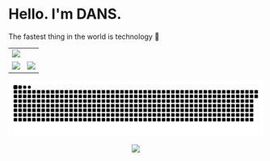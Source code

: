 <h1 align="left">Hello. I'm DANS.</h1>

The fastest thing in the world is technology 🚀</p>

<table width="100%" style="max-width: 100vw; margin: 0 auto;">
  <tr>
    <td colspan="2">
      <img src="http://github-profile-summary-cards.vercel.app/api/cards/profile-details?username=qdans&theme=transparent" style="width: 100vw;" />
    </td>
  </tr>
  <tr>
    <td width="50%">
      <img src="http://github-profile-summary-cards.vercel.app/api/cards/stats?username=qdans&theme=transparent" style="width: 100vw;" />
    </td>
    <td width="50%">
      <img src="http://github-profile-summary-cards.vercel.app/api/cards/most-commit-language?username=qdans&theme=transparent" style="width: 100vw;" />
    </td>
  </tr>
</table>


<!-- Contribution Graph -->
<p align="center">
  <picture>
    <source media="(prefers-color-scheme: dark)" srcset="https://github.com/qdans/qdans/blob/output/snake-dark.svg" />
    <source media="(prefers-color-scheme: light)" srcset="https://github.com/qdans/qdans/blob/output/snake-light.svg" />
    <img src="https://github.com/qdans/qdans/blob/output/snake-dark.svg" alt="Snake animation">
  </picture>
</p>

<p align="center">
  <img src="https://user-images.githubusercontent.com/73097560/115834477-dbab4500-a447-11eb-908a-139a6edaec5c.gif">
</p>
